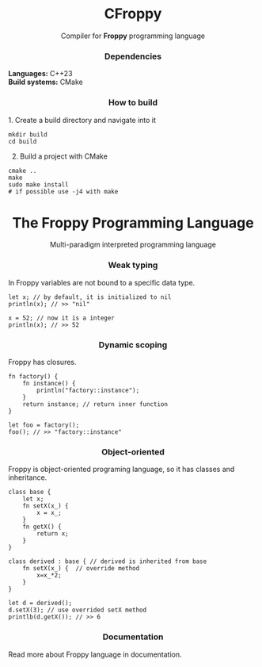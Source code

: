 <div align="center">
<h1>CFroppy</h1>
Compiler for <b>Froppy</b> programming language
</div>


<div align="center"><h3>Dependencies</h3></div>
<b>Languages:</b> C++23 <br />
<b>Build systems:</b> CMake <br />

<div align="center"><h3>How to build</h3></div>
1. Create a build directory and navigate into it

```shell
mkdir build
cd build
```

2. Build a project with CMake
```shell
cmake ..
make
sudo make install
# if possible use -j4 with make 
```

<div align="center">
<h1>The Froppy Programming Language</h1>
Multi-paradigm interpreted programming language
</div>

<div align="center"><h3>Weak typing</h3></div>
In Froppy variables are not bound to a specific data type.

```froppy
let x; // by default, it is initialized to nil
println(x); // >> "nil"

x = 52; // now it is a integer
println(x); // >> 52
```

<div align="center"><h3>Dynamic scoping</h3></div>
Froppy has closures.

```froppy
fn factory() {
    fn instance() {
        println("factory::instance");
    }
    return instance; // return inner function
}

let foo = factory();
foo(); // >> "factory::instance"
```

<div align="center"><h3>Object-oriented</h3></div>
Froppy is object-oriented programing language, so it has classes and inheritance.

```froppy
class base { 
    let x;
    fn setX(x_) { 
        x = x_; 
    }
    fn getX() { 
        return x; 
    }
}

class derived : base { // derived is inherited from base
    fn setX(x_) {  // override method
        x=x_*2;
    }
}

let d = derived();
d.setX(3); // use overrided setX method
printlb(d.getX()); // >> 6
```

<div align="center"><h3>Documentation</h3></div>
Read more about Froppy language in documentation.